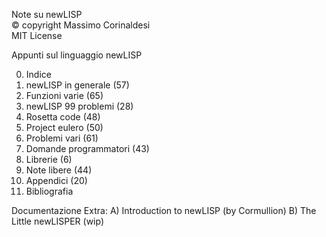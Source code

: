 Note su newLISP  
© copyright Massimo Corinaldesi  
MIT License  
    
Appunti sul linguaggio newLISP  
  
00) Indice  
01) newLISP in generale (57)  
02) Funzioni varie (65)  
03) newLISP 99 problemi (28)  
04) Rosetta code (48)  
05) Project eulero (50)  
06) Problemi vari (61)  
07) Domande programmatori (43)  
08) Librerie (6)  
09) Note libere (44)  
10) Appendici (20)  
11) Bibliografia  

Documentazione Extra:
A) Introduction to newLISP (by Cormullion)
B) The Little newLISPER (wip)

